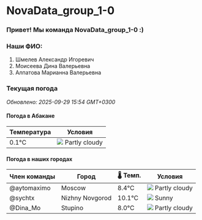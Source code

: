 # NovaData_group_1-0
### Привет! Мы команда NovaData_group_1-0 :)

### Наши ФИО:
1. Шмелев Александр Игоревич
2. Моисеева Дина Валерьевна
3. Алпатова Марианна Валерьевна

### Текущая погода
<!-- WEATHER:START -->
_Обновлено: 2025-09-29 15:54 GMT+0300_

#### Погода в Абакане

| Температура | Условия |
|-------------|----------|
| 0.1°C     | ![](https://cdn.weatherapi.com/weather/64x64/night/116.png) Partly cloudy |

#### Погода в наших городах

| Член команды  | Город               | 🌡️ Темп.  | Условия          |
|---------------|---------------------|-----------|--------------------|
| @aytomaximo    | Moscow              |    8.4°C | ![](https://cdn.weatherapi.com/weather/64x64/day/116.png) Partly cloudy |
| @sychtx        | Nizhny Novgorod     |   10.1°C | ![](https://cdn.weatherapi.com/weather/64x64/day/113.png) Sunny        |
| @Dina_Mo       | Stupino             |    8.0°C | ![](https://cdn.weatherapi.com/weather/64x64/day/116.png) Partly cloudy |

<!-- WEATHER:END -->
